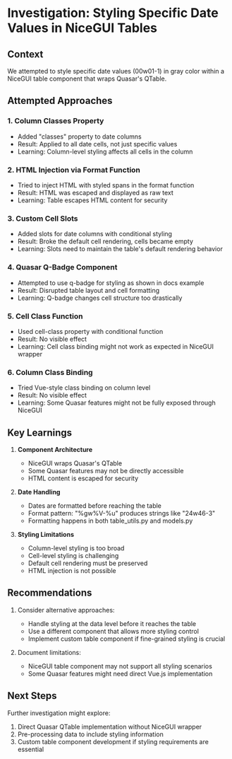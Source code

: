 # Investigation: Styling Specific Date Values in NiceGUI Tables

## Context
We attempted to style specific date values (00w01-1) in gray color within a NiceGUI table component that wraps Quasar's QTable.

## Attempted Approaches

### 1. Column Classes Property
- Added "classes" property to date columns
- Result: Applied to all date cells, not just specific values
- Learning: Column-level styling affects all cells in the column

### 2. HTML Injection via Format Function
- Tried to inject HTML with styled spans in the format function
- Result: HTML was escaped and displayed as raw text
- Learning: Table escapes HTML content for security

### 3. Custom Cell Slots
- Added slots for date columns with conditional styling
- Result: Broke the default cell rendering, cells became empty
- Learning: Slots need to maintain the table's default rendering behavior

### 4. Quasar Q-Badge Component
- Attempted to use q-badge for styling as shown in docs example
- Result: Disrupted table layout and cell formatting
- Learning: Q-badge changes cell structure too drastically

### 5. Cell Class Function
- Used cell-class property with conditional function
- Result: No visible effect
- Learning: Cell class binding might not work as expected in NiceGUI wrapper

### 6. Column Class Binding
- Tried Vue-style class binding on column level
- Result: No visible effect
- Learning: Some Quasar features might not be fully exposed through NiceGUI

## Key Learnings

1. **Component Architecture**
   - NiceGUI wraps Quasar's QTable
   - Some Quasar features may not be directly accessible
   - HTML content is escaped for security

2. **Date Handling**
   - Dates are formatted before reaching the table
   - Format pattern: "%gw%V-%u" produces strings like "24w46-3"
   - Formatting happens in both table_utils.py and models.py

3. **Styling Limitations**
   - Column-level styling is too broad
   - Cell-level styling is challenging
   - Default cell rendering must be preserved
   - HTML injection is not possible

## Recommendations

1. Consider alternative approaches:
   - Handle styling at the data level before it reaches the table
   - Use a different component that allows more styling control
   - Implement custom table component if fine-grained styling is crucial

2. Document limitations:
   - NiceGUI table component may not support all styling scenarios
   - Some Quasar features might need direct Vue.js implementation

## Next Steps

Further investigation might explore:
1. Direct Quasar QTable implementation without NiceGUI wrapper
2. Pre-processing data to include styling information
3. Custom table component development if styling requirements are essential
